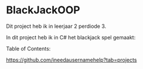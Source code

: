 # BlackJackOOP

Dit project heb ik in leerjaar 2 perdiode 3.

In dit project heb ik in C# het blackjack spel gemaakt:


Table of Contents:

https://github.com/ineedausernamehelp?tab=projects
